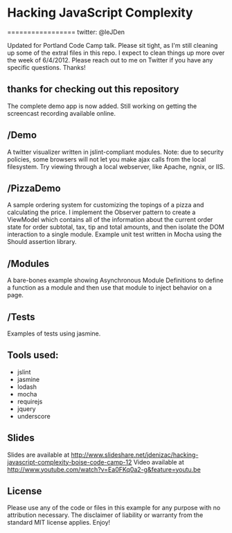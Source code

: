 # Hacking JavaScript Complexity
=================
twitter: @leJDen

Updated for Portland Code Camp talk. Please sit tight, as I'm still cleaning up some of the extral files in this repo. I expect to clean things up more over the week of 6/4/2012. Please reach out to me on Twitter if you have any specific questions. Thanks!

## thanks for checking out this repository

The complete demo app is now added. Still working on getting the screencast recording available online.

## /Demo
A twitter visualizer written in jslint-compliant modules. Note: due to security policies, some browsers will not let you make ajax calls from the local filesystem. Try viewing through a local webserver, like Apache, ngnix, or IIS.

## /PizzaDemo
A sample ordering system for customizing the topings of a pizza and calculating the price. I implement the Observer pattern to create a ViewModel which contains all of the information about the current order state for order subtotal, tax, tip and total amounts, and then isolate the DOM interaction to a single module. Example unit test written in Mocha using the Should assertion library.

## /Modules
A bare-bones example showing Asynchronous Module Definitions to define a function as a module and then use that module to inject behavior on a page.

## /Tests
Examples of tests using jasmine.

## Tools used:
 - jslint
 - jasmine
 - lodash
 - mocha
 - requirejs
 - jquery
 - underscore

## Slides
Slides are available at http://www.slideshare.net/jdenizac/hacking-javascript-complexity-boise-code-camp-12
Video available at http://www.youtube.com/watch?v=Ea0FKq0a2-g&feature=youtu.be

## License
Please use any of the code or files in this example for any purpose with no attribution necessary. The disclaimer of liability or warranty from the standard MIT license applies. Enjoy!